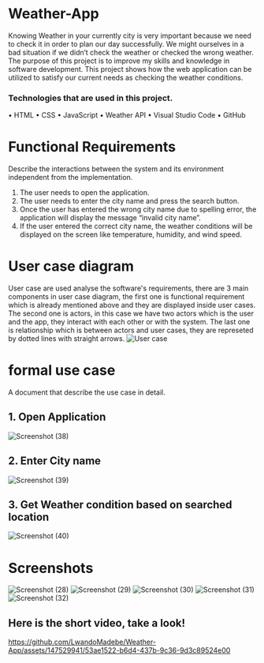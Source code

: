 # Weather-App
Knowing Weather in your currently city is very important because we need to check it in order to plan our day successfully. We might ourselves in a bad situation if we didn’t check the weather or checked the wrong weather.  The purpose of this project is to improve my skills and knowledge in software development. This project shows how the web application can be utilized to satisfy our current needs as checking the weather conditions. 

### Technologies that are used in this project. 
•	HTML
•	CSS
•	JavaScript
•	Weather API
•	Visual Studio Code 
•	GitHub


# Functional Requirements
Describe the interactions between the system and its environment independent from the implementation.
1.	The user needs to open the application. 
2.	The user needs to enter the city name and press the search button. 
3.	Once the user has entered the wrong city name due to spelling error, the application will display the message “invalid city name”. 
4.	If the user entered the correct city name, the weather conditions will be displayed on the screen like temperature, humidity, and wind speed. 

# User case diagram 
User case are used analyse the software's requirements, there are 3 main components in user case diagram, the first one is functional requirement which is already mentioned above and they are displayed inside user cases. The second one is actors, in this case we have two actors which is the user and the app, they interact with each other or with the system. The last one is relationship which is between actors and user cases, they are represeted by dotted lines with straight arrows. 
![User case](https://github.com/LwandoMadebe/Weather-App/assets/147529941/26004a59-2e5d-4fe5-b647-d8a4a754c064)

# formal use case
A document that describe the use case in detail. 
## 1. Open Application
   ![Screenshot (38)](https://github.com/LwandoMadebe/Weather-App/assets/147529941/04da01a6-89a5-4e88-9c07-f90b3da80102)

## 2. Enter City name
   ![Screenshot (39)](https://github.com/LwandoMadebe/Weather-App/assets/147529941/7247d536-c2a5-479f-9187-2ee52860d18d)

## 3. Get Weather condition based on searched location
![Screenshot (40)](https://github.com/LwandoMadebe/Weather-App/assets/147529941/99713eb2-d119-43bd-90dc-657b9bc00494)

# Screenshots 
![Screenshot (28)](https://github.com/LwandoMadebe/Weather-App/assets/147529941/328a6b66-8ff6-4f71-9ab4-f295ed80a892)
![Screenshot (29)](https://github.com/LwandoMadebe/Weather-App/assets/147529941/9e43e0d3-ba60-4d4d-b878-36db4c2906a8)
![Screenshot (30)](https://github.com/LwandoMadebe/Weather-App/assets/147529941/de351be7-9e06-43cb-97fd-82f9c1a1a836)
![Screenshot (31)](https://github.com/LwandoMadebe/Weather-App/assets/147529941/d5db37bd-52bf-4fe7-a528-88a5e287f57c)
![Screenshot (32)](https://github.com/LwandoMadebe/Weather-App/assets/147529941/7fb0e673-ba12-49aa-ba7f-a4ac19a68e84)

## Here is the short video, take a look!
https://github.com/LwandoMadebe/Weather-App/assets/147529941/53ae1522-b6d4-437b-9c36-9d3c89524e00
